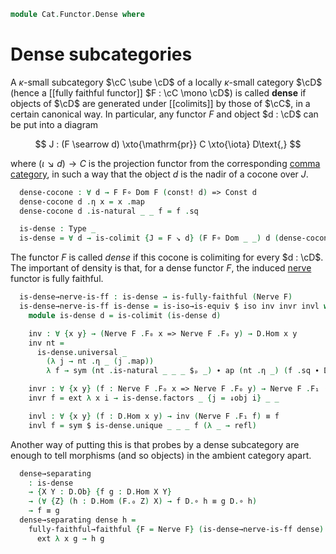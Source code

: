 <!--
```agda
open import Cat.Instances.Shape.Terminal
open import Cat.Diagram.Colimit.Base
open import Cat.Functor.Properties
open import Cat.Functor.Kan.Nerve
open import Cat.Instances.Comma
open import Cat.Prelude

import Cat.Functor.Reasoning as Fr
```
-->

```agda
module Cat.Functor.Dense where
```

# Dense subcategories

A $\kappa$-small subcategory $\cC \sube \cD$ of a locally $\kappa$-small
category $\cD$ (hence a [[fully faithful functor]] $F : \cC \mono \cD$)
is called **dense** if objects of $\cD$ are generated under [[colimits]]
by those of $\cC$, in a certain canonical way. In particular, any
functor $F$ and object $d : \cD$ can be put into a diagram

$$
J : (F \searrow d) \xto{\mathrm{pr}} C \xto{\iota} D\text{,}
$$

where $(\iota \searrow d) \to C$ is the projection functor from the
corresponding [comma category], in such a way that the object $d$ is the
nadir of a cocone over $J$.

[comma category]: Cat.Instances.Comma.html

<!--
```agda
module
  _ {o ℓ} {C : Precategory ℓ ℓ} {D : Precategory o ℓ} (F : Functor C D)
  where
  open Functor
  open ↓Obj
  open ↓Hom
  open _=>_

  private
    module C = Precategory C
    module D = Precategory D
    module F = Fr F
```
-->

```agda
  dense-cocone : ∀ d → F F∘ Dom F (const! d) => Const d
  dense-cocone d .η x = x .map
  dense-cocone d .is-natural _ _ f = f .sq

  is-dense : Type _
  is-dense = ∀ d → is-colimit {J = F ↘ d} (F F∘ Dom _ _) d (dense-cocone d)
```

The functor $F$ is called _dense_ if this cocone is colimiting for every
$d : \cD$. The important of density is that, for a dense functor $F$,
the induced [nerve] functor is fully faithful.

[nerve]: Cat.Functor.Kan.Nerve.html

```agda
  is-dense→nerve-is-ff : is-dense → is-fully-faithful (Nerve F)
  is-dense→nerve-is-ff is-dense = is-iso→is-equiv $ iso inv invr invl where
    module is-dense d = is-colimit (is-dense d)

    inv : ∀ {x y} → (Nerve F .F₀ x => Nerve F .F₀ y) → D.Hom x y
    inv nt =
      is-dense.universal _
        (λ j → nt .η _ (j .map))
        λ f → sym (nt .is-natural _ _ _ $ₚ _) ∙ ap (nt .η _) (f .sq ∙ D.idl _)

    invr : ∀ {x y} (f : Nerve F .F₀ x => Nerve F .F₀ y) → Nerve F .F₁ (inv f) ≡ f
    invr f = ext λ x i → is-dense.factors _ {j = ↓obj i} _ _

    invl : ∀ {x y} (f : D.Hom x y) → inv (Nerve F .F₁ f) ≡ f
    invl f = sym $ is-dense.unique _ _ _ f (λ _ → refl)
```

Another way of putting this is that probes by a dense subcategory are
enough to tell morphisms (and so objects) in the ambient category apart.

```agda
  dense→separating
    : is-dense
    → {X Y : D.Ob} {f g : D.Hom X Y}
    → (∀ {Z} (h : D.Hom (F.₀ Z) X) → f D.∘ h ≡ g D.∘ h)
    → f ≡ g
  dense→separating dense h =
    fully-faithful→faithful {F = Nerve F} (is-dense→nerve-is-ff dense) $
      ext λ x g → h g
```
